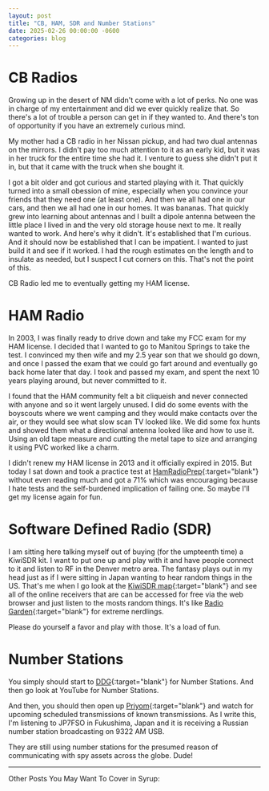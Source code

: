```yaml
---
layout: post
title: "CB, HAM, SDR and Number Stations"
date: 2025-02-26 00:00:00 -0600
categories: blog
---
```

# CB Radios
Growing up in the desert of NM didn't come with a lot of perks.  No one was in charge of my entertainment and did we ever quickly realize that.  So there's a lot of trouble a person can get in if they wanted to.  And there's ton of opportunity if you have an extremely curious mind. 

My mother had a CB radio in her Nissan pickup, and had two dual antennas on the mirrors.  I didn't pay too much attention to it as an early kid, but it was in her truck for the entire time she had it.  I venture to guess she didn't put it in, but that it came with the truck when she bought it.

I got a bit older and got curious and started playing with it.  That quickly turned into a small obession of mine, especially when you convince your friends that they need one (at least one).  And then we all had one in our cars, and then we all had one in our homes.  It was bananas.  That quickly grew into learning about antennas and I built a dipole antenna between the little place I lived in and the very old storage house next to me.  It really wanted to work.  And here's why it didn't.  It's established that I'm curious.  And it should now be established that I can be impatient.  I wanted to just build it and see if it worked.  I had the rough estimates on the length and to insulate as needed, but I suspect I cut corners on this.  That's not the point of this.

CB Radio led me to eventually getting my HAM license.

# HAM Radio

In 2003, I was finally ready to drive down and take my FCC exam for my HAM license.  I decided that I wanted to go to Manitou Springs to take the test.  I convinced my then wife and my 2.5 year son that we should go down, and once I passed the exam that we could go fart around and eventually go back home later that day.  I took and passed my exam, and spent the next 10 years playing around, but never committed to it.

I found that the HAM community felt a bit cliqueish and never connected with anyone and so it went largely unused.  I did do some events with the boyscouts where we went camping and they would make contacts over the air, or they would see what slow scan TV looked like.  We did some fox hunts and showed them what a directional antenna looked like and how to use it.  Using an old tape measure and cutting the metal tape to size and arranging it using PVC worked like a charm.

I didn't renew my HAM license in 2013 and it officially expired in 2015.  But today I sat down and took a practice test at [HamRadioPrep](http://hamradioprep.com){:target="blank"} without even reading much and got a 71% which was encouraging because I hate tests and the self-burdened implication of failing one.  So maybe I'll get my license again for fun.  

# Software Defined Radio (SDR)

I am sitting here talking myself out of buying (for the umpteenth time) a KiwiSDR kit.  I want to put one up and play with it and have people connect to it and listen to RF in the Denver metro area.  The fantasy plays out in my head just as if I were sitting in Japan wanting to hear random things in the US.  That's me when I go look at the [KiwiSDR map](http://rx.linkfanel.net/){:target="blank"} and see all of the online receivers that are can be accessed for free via the web browser and just listen to the mosts random things.  It's like [Radio Garden](http://radio.garden){:target="blank"} for extreme nerdlings.

Please do yourself a favor and play with those.  It's a load of fun.

# Number Stations

You simply should start to [DDG](http://www.duckduckgo.com){:target="blank"} for Number Stations.  And then go look at YouTube for Number Stations.  

And then, you should then open up [Priyom](https://priyom.org/number-stations/station-schedule){:target="blank"} and watch for upcoming scheduled transmissions of known transmissions.  As I write this, I'm listening to JP7FSO in Fukushima, Japan and it is receiving a Russian number station broadcasting on 9322 AM USB.  

They are still using number stations for the presumed reason of communicating with spy assets across the globe.  Dude!

<!-- 
![ImageTitleExample]({{ site.baseurl }}/images/image_name_here.png "Image Title Example") -->

---

Other Posts You May Want To Cover in Syrup:
